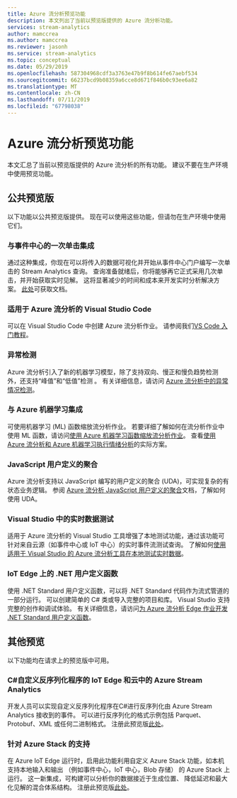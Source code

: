 ```yaml
---
title: Azure 流分析预览功能
description: 本文列出了当前以预览版提供的 Azure 流分析功能。
services: stream-analytics
author: mamccrea
ms.author: mamccrea
ms.reviewer: jasonh
ms.service: stream-analytics
ms.topic: conceptual
ms.date: 05/29/2019
ms.openlocfilehash: 587304968cdf3a3763e47b9f8b614fe67aebf534
ms.sourcegitcommit: 66237bcd9b08359a6cce8d671f846b0c93ee6a82
ms.translationtype: MT
ms.contentlocale: zh-CN
ms.lasthandoff: 07/11/2019
ms.locfileid: "67798038"
---
```

# <a name="azure-stream-analytics-preview-features"></a>Azure 流分析预览功能

本文汇总了当前以预览版提供的 Azure 流分析的所有功能。 建议不要在生产环境中使用预览功能。

## <a name="public-previews"></a>公共预览版

以下功能以公共预览版提供。 现在可以使用这些功能，但请勿在生产环境中使用它们。

### <a name="one-click-integration-with-event-hubs"></a>与事件中心的一次单击集成 
通过这种集成，你现在可以将传入的数据可视化并开始从事件中心门户编写一次单击的 Stream Analytics 查询。 查询准备就绪后，你将能够再它正式采用几次单击，并开始获取实时见解。 这将显著减少的时间和成本来开发实时分析解决方案。 [此处](https://docs.microsoft.com/azure/event-hubs/process-data-azure-stream-analytics)可获取文档。

### <a name="visual-studio-code-for-azure-stream-analytics"></a>适用于 Azure 流分析的 Visual Studio Code

可以在 Visual Studio Code 中创建 Azure 流分析作业。 请参阅我们[VS Code 入门教程](https://docs.microsoft.com/azure/stream-analytics/quick-create-vs-code)。

### <a name="anomaly-detection"></a>异常检测

Azure 流分析引入了新的机器学习模型，除了支持双向、慢正和慢负趋势检测外，还支持“峰值”和“低值”检测   。 有关详细信息，请访问 [Azure 流分析中的异常情况检测](stream-analytics-machine-learning-anomaly-detection.md)。

### <a name="integration-with-azure-machine-learning"></a>与 Azure 机器学习集成

可使用机器学习 (ML) 函数缩放流分析作业。 若要详细了解如何在流分析作业中使用 ML 函数，请访问[使用 Azure 机器学习函数缩放流分析作业](stream-analytics-scale-with-machine-learning-functions.md)。 查看[使用 Azure 流分析和 Azure 机器学习执行情绪分析](stream-analytics-machine-learning-integration-tutorial.md)的实际方案。

### <a name="javascript-user-defined-aggregate"></a>JavaScript 用户定义的聚合

Azure 流分析支持以 JavaScript 编写的用户定义的聚合 (UDA)，可实现复杂的有状态业务逻辑。 参阅 [Azure 流分析 JavaScript 用户定义的聚合](stream-analytics-javascript-user-defined-aggregates.md)文档，了解如何使用 UDA。 

### <a name="live-data-testing-in-visual-studio"></a>Visual Studio 中的实时数据测试

适用于 Azure 流分析的 Visual Studio 工具增强了本地测试功能，通过该功能可针对来自云源（如事件中心或 IoT 中心）的实时事件流测试查询。 了解如何[使用适用于 Visual Studio 的 Azure 流分析工具在本地测试实时数据](stream-analytics-live-data-local-testing.md)。

### <a name="net-user-defined-functions-on-iot-edge"></a>IoT Edge 上的 .NET 用户定义函数

使用 .NET Standard 用户定义函数，可以将 .NET Standard 代码作为流式管道的一部分运行。 可以创建简单的 C# 类或导入完整的项目和库。 Visual Studio 支持完整的创作和调试体验。 有关详细信息，请访问[为 Azure 流分析 Edge 作业开发 .NET Standard 用户定义函数](stream-analytics-edge-csharp-udf-methods.md)。

## <a name="other-previews"></a>其他预览

以下功能均在请求上的预览版中可用。

### <a name="c-custom-deserializer-for-azure-stream-analytics-on-iot-edge-and-cloud"></a>C#自定义反序列化程序的 IoT Edge 和云中的 Azure Stream Analytics

开发人员可以实现自定义反序列化程序在C#进行反序列化由 Azure Stream Analytics 接收到的事件。 可以进行反序列化的格式示例包括 Parquet、Protobuf、XML 或任何二进制格式。 注册此预览版[此处](https://aka.ms/asapreview1)。

### <a name="support-for-azure-stack"></a>针对 Azure Stack 的支持
在 Azure IoT Edge 运行时，启用此功能利用自定义 Azure Stack 功能，如本机支持本地输入和输出 （例如事件中心，IoT 中心，Blob 存储） 的 Azure Stack 上运行。 这一新集成，可构建可以分析你的数据接近于生成位置、 降低延迟和最大化见解的混合体系结构。
注册此预览版[此处](https://aka.ms/asapreview1)。

